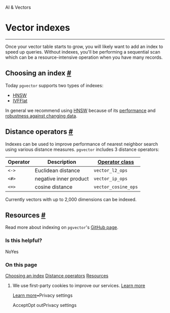 AI & Vectors

# Vector indexes

* * *

Once your vector table starts to grow, you will likely want to add an index to speed up queries. Without indexes, you'll be performing a sequential scan which can be a resource-intensive operation when you have many records.

## Choosing an index [\#](https://supabase.com/docs/guides/ai/vector-indexes\#choosing-an-index)

Today `pgvector` supports two types of indexes:

- [HNSW](https://supabase.com/docs/guides/ai/vector-indexes/hnsw-indexes)
- [IVFFlat](https://supabase.com/docs/guides/ai/vector-indexes/ivf-indexes)

In general we recommend using [HNSW](https://supabase.com/docs/guides/ai/vector-indexes/hnsw-indexes) because of its [performance](https://supabase.com/blog/increase-performance-pgvector-hnsw#hnsw-performance-1536-dimensions) and [robustness against changing data](https://supabase.com/docs/guides/ai/vector-indexes/hnsw-indexes#when-should-you-create-hnsw-indexes).

## Distance operators [\#](https://supabase.com/docs/guides/ai/vector-indexes\#distance-operators)

Indexes can be used to improve performance of nearest neighbor search using various distance measures. `pgvector` includes 3 distance operators:

| Operator | Description | [**Operator class**](https://www.postgresql.org/docs/current/sql-createopclass.html) |
| --- | --- | --- |
| `<->` | Euclidean distance | `vector_l2_ops` |
| `<#>` | negative inner product | `vector_ip_ops` |
| `<=>` | cosine distance | `vector_cosine_ops` |

Currently vectors with up to 2,000 dimensions can be indexed.

## Resources [\#](https://supabase.com/docs/guides/ai/vector-indexes\#resources)

Read more about indexing on `pgvector`'s [GitHub page](https://github.com/pgvector/pgvector#indexing).

### Is this helpful?

NoYes

### On this page

[Choosing an index](https://supabase.com/docs/guides/ai/vector-indexes#choosing-an-index) [Distance operators](https://supabase.com/docs/guides/ai/vector-indexes#distance-operators) [Resources](https://supabase.com/docs/guides/ai/vector-indexes#resources)

1. We use first-party cookies to improve our services. [Learn more](https://supabase.com/privacy#8-cookies-and-similar-technologies-used-on-our-european-services)



   [Learn more](https://supabase.com/privacy#8-cookies-and-similar-technologies-used-on-our-european-services)•Privacy settings





   AcceptOpt outPrivacy settings